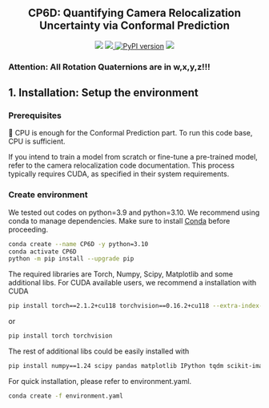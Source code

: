 <div align="center"><h2>CP6D: Quantifying Camera Relocalization Uncertainty via Conformal Prediction</h1></div>

<p align="center">
    <!-- community badges -->
    <a href=""><img src="https://img.shields.io/badge/Project-Page-ffa"/></a>
    <!-- doc badges -->
    <a href="">
        <img src='https://img.shields.io/badge/arXiv-Page-aff'>
    </a>
    <a href=""><img src="https://img.shields.io/badge/pypi package-0.3.4-brightgreen" alt="PyPI version"></a>
    <a href=''>
        <img src='https://img.shields.io/badge/Poster-PDF-pink' />
    </a>
</p>

### Attention: All Rotation Quaternions are in w,x,y,z!!!

## 1. Installation: Setup the environment

### Prerequisites

🥳 CPU is enough for the Conformal Prediction part. To run this code base, CPU is sufficient.

If you intend to train a model from scratch or fine-tune a pre-trained model, refer to the camera relocalization code documentation. This process typically requires CUDA, as specified in their system requirements.

### Create environment

We tested out codes on python=3.9 and python=3.10. We recommend using conda to manage dependencies. Make sure to install [Conda](https://docs.conda.io/en/latest/miniconda.html) before proceeding.

```bash
conda create --name CP6D -y python=3.10
conda activate CP6D
python -m pip install --upgrade pip
```

The required libraries are Torch, Numpy, Scipy, Matplotlib and some additional libs. For CUDA available users, we recommend a installation with CUDA
```bash
pip install torch==2.1.2+cu118 torchvision==0.16.2+cu118 --extra-index-url https://download.pytorch.org/whl/cu118
```
or
```bash
pip install torch torchvision
```
The rest of additional libs could be easily installed with
```bash
pip install numpy==1.24 scipy pandas matplotlib IPython tqdm scikit-image opencv-python
```
For quick installation, please refer to environment.yaml. 
```bash
conda create -f environment.yaml
```